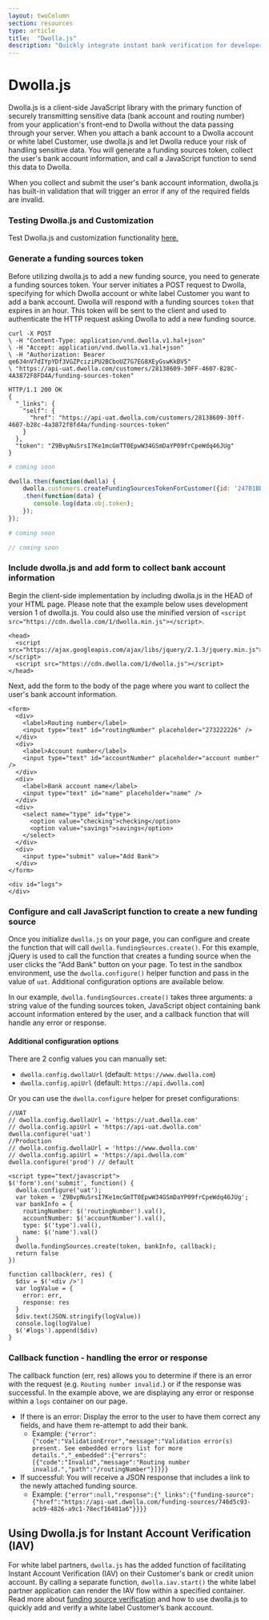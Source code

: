 ```yaml
---
layout: twoColumn
section: resources
type: article
title:  "Dwolla.js"
description: "Quickly integrate instant bank verification for developers using the Dwolla ACH API."
---
```


# Dwolla.js

Dwolla.js is a client-side JavaScript library with the primary function of securely transmitting sensitive data (bank account and routing number) from your application's front-end to Dwolla without the data passing through your server. When you attach a bank account to a Dwolla account or white label Customer, use dwolla.js and let Dwolla reduce your risk of handling sensitive data. You will generate a funding sources token, collect the user's bank account information, and call a JavaScript function to send this data to Dwolla.

When you collect and submit the user's bank account information, dwolla.js has built-in validation that will trigger an error if any of the required fields are invalid.

### Testing Dwolla.js and Customization
Test Dwolla.js and customization functionality <a href="https://www.dwolla.com/dwollajs-bank-verification">here.</a>

### Generate a funding sources token
Before utilizing dwolla.js to add a new funding source, you need to generate a funding sources token. Your server initiates a POST request to Dwolla, specifying for which Dwolla account or white label Customer you want to add a bank account. Dwolla will respond with a funding sources `token` that expires in an hour. This token will be sent to the client and used to authenticate the HTTP request asking Dwolla to add a new funding source. 

```raw
curl -X POST 
\ -H "Content-Type: application/vnd.dwolla.v1.hal+json"
\ -H "Accept: application/vnd.dwolla.v1.hal+json"
\ -H "Authorization: Bearer qe634nV7dIYpYDf3VGZPciziPU2BCboUZ7G7EG8XEyGswKkBV5"
\ "https://api-uat.dwolla.com/customers/28138609-30FF-4607-B28C-4A3872F8FD4A/funding-sources-token"

HTTP/1.1 200 OK
{
  "_links": {
    "self": {
      "href": "https://api-uat.dwolla.com/customers/28138609-30ff-4607-b28c-4a3872f8fd4a/funding-sources-token"
    }
  },
  "token": "Z9BvpNuSrsI7Ke1mcGmTT0EpwW34GSmDaYP09frCpeWdq46JUg"
}
```
```ruby
# coming soon
```
```javascript
dwolla.then(function(dwolla) {
    dwolla.customers.createFundingSourcesTokenForCustomer({id: '247B1BD8-F5A0-4B71-A898-F62F67B8AE1C'})
    .then(function(data) {
       console.log(data.obj.token);
    });
});
```
```python
# coming soon
```
```php
// coming soon
```

### Include dwolla.js and add form to collect bank account information
Begin the client-side implementation by including dwolla.js in the HEAD of your HTML page. Please note that the example below uses development version 1 of dwolla.js. You could also use the minified version of `<script src="https://cdn.dwolla.com/1/dwolla.min.js"></script>`.

```htmlnoselect
<head>
  <script src="https://ajax.googleapis.com/ajax/libs/jquery/2.1.3/jquery.min.js"></script>
  <script src="https://cdn.dwolla.com/1/dwolla.js"></script>
</head>
```

Next, add the form to the body of the page where you want to collect the user's bank account information.

```htmlnoselect
<form>
  <div>
    <label>Routing number</label>
    <input type="text" id="routingNumber" placeholder="273222226" />
  </div>
  <div>
    <label>Account number</label>
    <input type="text" id="accountNumber" placeholder="account number" />
  </div>
  <div>
    <label>Bank account name</label>
    <input type="text" id="name" placeholder="name" />
  </div>
  <div>
    <select name="type" id="type">
      <option value="checking">checking</option>
      <option value="savings">savings</option>
    </select>
  </div>
  <div>
    <input type="submit" value="Add Bank">
  </div>
</form>

<div id="logs">
</div>
```


### Configure and call JavaScript function to create a new funding source
Once you initialize `dwolla.js` on your page, you can configure and create the function that will call `dwolla.fundingSources.create()`. For this example, jQuery is used to call the function that creates a funding source when the user clicks the "Add Bank" button on your page. To test in the sandbox environment, use the `dwolla.configure()` helper function and pass in the value of `uat`. Additional configuration options are available below. 

In our example, `dwolla.fundingSources.create()` takes three arguments: a string value of the funding sources token, JavaScript object containing bank account information entered by the user, and a callback function that will handle any error or response.

#### Additional configuration options
There are 2 config values you can manually set:

- `dwolla.config.dwollaUrl` (default: `https://www.dwolla.com`)
- `dwolla.config.apiUrl` (default: `https://api.dwolla.com`)

Or you can use the `dwolla.configure` helper for preset configurations:

```javascriptnoselect
//UAT
// dwolla.config.dwollaUrl = 'https://uat.dwolla.com'
// dwolla.config.apiUrl = 'https://api-uat.dwolla.com'
dwolla.configure('uat')
//Production
// dwolla.config.dwollaUrl = 'https://www.dwolla.com'
// dwolla.config.apiUrl = 'https://api.dwolla.com'
dwolla.configure('prod') // default
```

```javascriptnoselect
<script type="text/javascript">
$('form').on('submit', function() {
  dwolla.configure('uat');
  var token = 'Z9BvpNuSrsI7Ke1mcGmTT0EpwW34GSmDaYP09frCpeWdq46JUg';
  var bankInfo = {
    routingNumber: $('routingNumber').val(),
    accountNumber: $('accountNumber').val(),
    type: $('type').val(),
    name: $('name').val()
  }
  dwolla.fundingSources.create(token, bankInfo, callback);
  return false
})

function callback(err, res) {
  $div = $('<div />')
  var logValue = {
    error: err,
    response: res
  }
  $div.text(JSON.stringify(logValue))
  console.log(logValue)
  $('#logs').append($div)
}
```

### Callback function - handling the error or response
The callback function (err, res) allows you to determine if there is an error with the request (e.g. `Routing number invalid.`) or if the response was successful. In the example above, we are displaying any error or response within a `logs` container on our page.

* If there is an error: Display the error to the user to have them correct any fields, and have them re-attempt to add their bank.
  * Example: `{"error":{"code":"ValidationError","message":"Validation error(s) present. See embedded errors list for more details.","_embedded":{"errors":[{"code":"Invalid","message":"Routing number invalid.","path":"/routingNumber"}]}}}`
* If successful: You will receive a JSON response that includes a link to the newly attached funding source. 
  * Example:  `{"error":null,"response":{"_links":{"funding-source":{"href":"https://api-uat.dwolla.com/funding-sources/746d5c93-acb9-4826-a9c1-78ecf16401a6"}}}}`

## Using Dwolla.js for Instant Account Verification (IAV)
For white label partners, `dwolla.js` has the added function of facilitating Instant Account Verification (IAV) on their Customer's bank or credit union account. By calling a separate function, `dwolla.iav.start()` the white label partner application can render the IAV flow within a specified container. Read more about [funding source verification](/resources/funding-source-verification.html) and how to use dwolla.js to quickly add and verify a white label Customer’s bank account.
